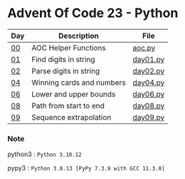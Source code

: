 <!-- ----------------------------------------------------------------------- -->

# Advent Of Code 23 - Python

| Day                                       | Description               | File                     |
| ----------------------------------------- | ------------------------- | ------------------------ |
| [00](https://adventofcode.com/2023)       | AOC Helper Functions      | [aoc.py](src/aoc.py)     |
| [01](https://adventofcode.com/2023/day/1) | Find digits in string     | [day01.py](src/day01.py) |
| [02](https://adventofcode.com/2023/day/2) | Parse digits in string    | [day02.py](src/day02.py) |
| [04](https://adventofcode.com/2023/day/4) | Winning cards and numbers | [day04.py](src/day04.py) |
| [06](https://adventofcode.com/2023/day/6) | Lower and upper bounds    | [day06.py](src/day06.py) |
| [08](https://adventofcode.com/2023/day/8) | Path from start to end    | [day08.py](src/day08.py) |
| [09](https://adventofcode.com/2023/day/9) | Sequence extrapolation    | [day09.py](src/day09.py) |

### Note

python3 : `Python 3.10.12`

pypy3 : `Python 3.8.13 [PyPy 7.3.9 with GCC 11.3.0]`
